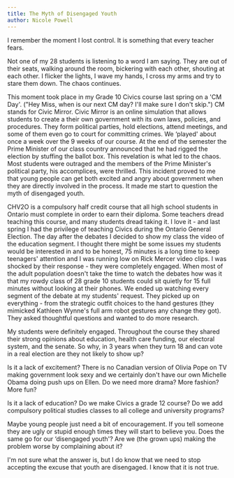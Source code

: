 ```yaml
---
title: The Myth of Disengaged Youth
author: Nicole Powell
---
```


I remember the moment I lost control. It is something that every teacher fears.

Not one of my 28 students is listening to a word I am saying. They are out of their seats, walking around the room, bickering with each other, shouting at each other. I flicker the lights, I wave my hands, I cross my arms and try to stare them down. The chaos continues.

This moment took place in my Grade 10 Civics course last spring on a 'CM Day'. ("Hey Miss, when is our next CM day? I'll make sure I don't skip.") CM stands for Civic Mirror. Civic Mirror is an online simulation that allows students to create a their own government with its own laws, policies, and procedures. They form political parties, hold elections, attend meetings, and some of them even go to court for committing crimes. We ‘played' about once a week over the 9 weeks of our course. At the end of the semester the Prime Minister of our class country announced that he had rigged the election by stuffing the ballot box. This revelation is what led to the chaos. Most students were outraged and the members of the Prime Minister's political party, his accomplices, were thrilled. This incident proved to me that young people can get both excited and angry about government when they are directly involved in the process. It made me start to question the myth of disengaged youth.

CHV2O is a compulsory half credit course that all high school students in Ontario must complete in order to earn their diploma. Some teachers dread teaching this course, and many students dread taking it. I love it - and last spring I had the privilege of teaching Civics during the Ontario General Election. The day after the debates I decided to show my class the video of the education segment. I thought there might be some issues my students would be interested in and to be honest, 75 minutes is a long time to keep teenagers' attention and I was running low on Rick Mercer video clips. I was shocked by their response - they were completely engaged. When most of the adult population doesn't take the time to watch the debates how was it that my rowdy class of 28 grade 10 students could sit quietly for 15 full minutes without looking at their phones. We ended up watching every segment of the debate at my students' request. They picked up on everything - from the strategic outfit choices to the hand gestures (they mimicked Kathleen Wynne's full arm robot gestures any change they got). They asked thoughtful questions and wanted to do more research.

My students were definitely engaged. Throughout the course they shared their strong opinions about education, health care funding, our electoral system, and the senate. So why, in 3 years when they turn 18 and can vote in a real election are they not likely to show up?

Is it a lack of excitement? There is no Canadian version of Olivia Pope on TV making government look sexy and we certainly don't have our own Michelle Obama doing push ups on Ellen. Do we need more drama? More fashion? More fun?

Is it a lack of education? Do we make Civics a grade 12 course? Do we add compulsory political studies classes to all college and university programs?

Maybe young people just need a bit of encouragement. If you tell someone they are ugly or stupid enough times they will start to believe you. Does the same go for our ‘disengaged youth'? Are we (the grown ups) making the problem worse by complaining about it?

I'm not sure what the answer is, but I do know that we need to stop accepting the excuse that youth are disengaged. I know that it is not true.
